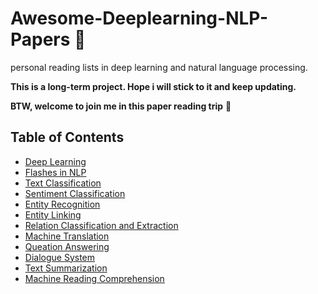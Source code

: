 # Awesome-Deeplearning-NLP-Papers :blue_book:
personal reading lists in deep learning and natural language processing.  

**This is a long-term project. Hope i will stick to it and keep updating.**

**BTW, welcome to join me in this paper reading trip** :raising_hand:
## Table of Contents
- [Deep Learning](https://github.com/KaiyuanGao/awesome-deeplearning-nlp-papers/blob/master/doc/deep-learning.md)
- [Flashes in NLP](https://github.com/KaiyuanGao/awesome-deeplearning-nlp-papers/blob/master/doc/flashes-in-nlp.md)
- [Text Classification](https://github.com/KaiyuanGao/awesome-deeplearning-nlp-papers/blob/master/doc/text-classification.md)
- [Sentiment Classification](https://github.com/KaiyuanGao/awesome-deeplearning-nlp-papers/blob/master/doc/sentiment-extraction.md)
- [Entity Recognition](https://github.com/KaiyuanGao/awesome-deeplearning-nlp-papers/blob/master/doc/entity-recognition.md)
- [Entity Linking](https://github.com/KaiyuanGao/awesome-deeplearning-nlp-papers/blob/master/doc/entity-linking.md)
- [Relation Classification and Extraction](https://github.com/KaiyuanGao/awesome-deeplearning-nlp-papers/blob/master/doc/relation-extraction.md)
- [Machine Translation](https://github.com/KaiyuanGao/awesome-deeplearning-nlp-papers/blob/master/doc/machine-translation.md)
- [Queation Answering](https://github.com/KaiyuanGao/awesome-deeplearning-nlp-papers/blob/master/doc/queation-answering.md)
- [Dialogue System](https://github.com/KaiyuanGao/awesome-deeplearning-nlp-papers/blob/master/doc/dialogue-system.md)
- [Text Summarization](https://github.com/KaiyuanGao/awesome-deeplearning-nlp-papers/blob/master/doc/text-summarization.md)
- [Machine Reading Comprehension](https://github.com/KaiyuanGao/awesome-deeplearning-nlp-papers/blob/master/doc/machine-reading-comprehension.md)
